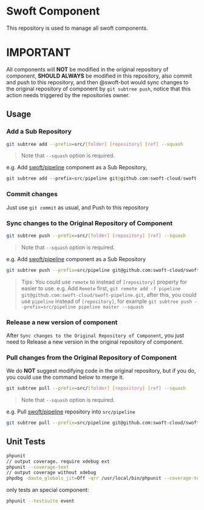 # Swoft Component

This repository is used to manage all swoft components.

# IMPORTANT

All components will **NOT** be modified in the original repository of component, **SHOULD ALWAYS** be modified in this repository, also commit and push to this repository, and then @swoft-bot would sync changes to the original repository of component by `git subtree push`, notice that this action needs triggered by the repositories owner.

## Usage

### Add a Sub Repository

```bash
git subtree add --prefix=src/[folder] [repository] [ref] --squash
```

> Note that `--squash` option is required.

e.g. Add [swoft/pipeline](https://github.com/swoft-cloud/swoft-pipeline) component as a Sub Repository,

```php
git subtree add --prefix=src/pipeline git@github.com:swoft-cloud/swoft-pipeline master --squash
```

### Commit changes

Just use `git commit` as usual, and Push to this repository

### Sync changes to the Original Repository of Component

```bash
git subtree push --prefix=src/[folder] [repository] [ref] --squash
```

> Note that `--squash` option is required.

e.g. Add [swoft/pipeline](https://github.com/swoft-cloud/swoft-pipeline) component as a Sub Repository

```bash
git subtree push --prefix=src/pipeline git@github.com:swoft-cloud/swoft-pipeline master --squash
```

> Tips:
> You could use `remote` to instead of `[repository]` property for easier to use.
> e.g. Add `Remote` first, `git remote add -f pipeline git@github.com:swoft-cloud/swoft-pipeline.git`,
> after this, you could use `pipeline` instead of `[repository]`,
> for example `git subtree push --prefix=src/pipeline pipeline master --squash`

### Release a new version of component

After `Sync changes to the Original Repository of Component`, you just need to Release a new version in the original repository of component.

### Pull changes from the Original Repository of Component

We do **NOT** suggest modifying code in the original repository, but if you do, you could use the command below to merge it.

```bash
git subtree pull --prefix=src/[folder] [repository] [ref] --squash
```

> Note that `--squash` option is required.

e.g. Pull [swoft/pipeline](https://github.com/swoft-cloud/swoft-pipeline) repository into `src/pipeline`

```bash
git subtree pull --prefix=src/pipeline git@github.com:swoft-cloud/swoft-pipeline master --squash
```

## Unit Tests

```bash
phpunit
// output coverage. require xdebug ext
phpunit --coverage-text
// output coverage without xdebug
phpdbg -dauto_globals_jit=Off -qrr /usr/local/bin/phpunit --coverage-text
```

only tests an special component:

```bash
phpunit --testsuite event
```
